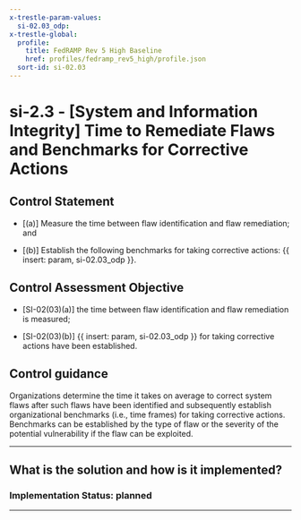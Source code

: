 ```yaml
---
x-trestle-param-values:
  si-02.03_odp:
x-trestle-global:
  profile:
    title: FedRAMP Rev 5 High Baseline
    href: profiles/fedramp_rev5_high/profile.json
  sort-id: si-02.03
---
```


# si-2.3 - \[System and Information Integrity\] Time to Remediate Flaws and Benchmarks for Corrective Actions

## Control Statement

- \[(a)\] Measure the time between flaw identification and flaw remediation; and

- \[(b)\] Establish the following benchmarks for taking corrective actions: {{ insert: param, si-02.03_odp }}.

## Control Assessment Objective

- \[SI-02(03)(a)\] the time between flaw identification and flaw remediation is measured;

- \[SI-02(03)(b)\] {{ insert: param, si-02.03_odp }} for taking corrective actions have been established.

## Control guidance

Organizations determine the time it takes on average to correct system flaws after such flaws have been identified and subsequently establish organizational benchmarks (i.e., time frames) for taking corrective actions. Benchmarks can be established by the type of flaw or the severity of the potential vulnerability if the flaw can be exploited.

______________________________________________________________________

## What is the solution and how is it implemented?

<!-- For implementation status enter one of: implemented, partial, planned, alternative, not-applicable -->

<!-- Note that the list of rules under ### Rules: is read-only and changes will not be captured after assembly to JSON -->
<!-- Add control implementation description here for control: si-2.3 -->

### Implementation Status: planned

______________________________________________________________________
